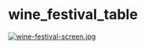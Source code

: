 # wine_festival_table

[![wine-festival-screen.jpg](https://i.postimg.cc/rpXXdnNc/wine-festival-screen.jpg)](https://postimg.cc/18HY2KdY)
